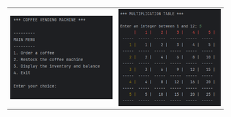 <table align="center">
  <tr>
    <td><img src="images/coffee.png" width="301" alt="Coffee"></td>
    <td><img src="images/multTable.png" width="300" alt="Multiplication Table"></td>
  </tr>
</table>

